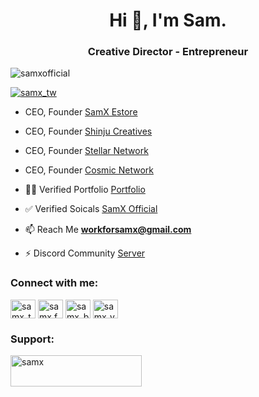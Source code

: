 <h1 align="center">Hi 👋, I'm Sam.</h1>
<h3 align="center">Creative Director - Entrepreneur</h3>

<p align="left"> <img src="https://komarev.com/ghpvc/?username=samxofficial&label=Profile%20views&color=0e75b6&style=flat" alt="samxofficial" /> </p>

<p align="left"> <a href="https://twitter.com/samx_tw" target="blank"><img src="https://img.shields.io/twitter/follow/samx_tw?logo=twitter&style=for-the-badge" alt="samx_tw" /></a> </p>

- CEO, Founder [SamX Estore](https://samxestore.com)

- CEO, Founder [Shinju Creatives](https://shinjucreatives.com)

- CEO, Founder [Stellar Network](https://stellarnetwork.digital)

- CEO, Founder [Cosmic Network](https://cosmichub.net)

- 👨‍💻 Verified Portfolio [Portfolio](https://www.behance.net/samx_be)

- ✅ Verified Soicals [SamX Official](https://samx.bio.link)

- 📫 Reach Me **workforsamx@gmail.com**

- ⚡ Discord Community [Server](https://discord.com/invite/7sxJg8nBJr)

<h3 align="left">Connect with me:</h3>
<p align="left">
<a href="https://twitter.com/samx_tw" target="blank"><img align="center" src="https://raw.githubusercontent.com/rahuldkjain/github-profile-readme-generator/master/src/images/icons/Social/twitter.svg" alt="samx_tw" height="30" width="40" /></a>
<a href="https://fb.com/samx.page" target="blank"><img align="center" src="https://raw.githubusercontent.com/rahuldkjain/github-profile-readme-generator/master/src/images/icons/Social/facebook.svg" alt="samx.fb" height="30" width="40" /></a>
<a href="https://www.behance.net/samx_be" target="blank"><img align="center" src="https://raw.githubusercontent.com/rahuldkjain/github-profile-readme-generator/master/src/images/icons/Social/behance.svg" alt="samx_be" height="30" width="40" /></a>
<a href="https://www.youtube.com/c/samx_yt" target="blank"><img align="center" src="https://raw.githubusercontent.com/rahuldkjain/github-profile-readme-generator/master/src/images/icons/Social/youtube.svg" alt="samx_yt" height="30" width="40" /></a>
</p>

<h3 align="left">Support:</h3>
<p><a href="https://www.buymeacoffee.com/samx"> <img align="left" src="https://cdn.buymeacoffee.com/buttons/v2/default-yellow.png" height="50" width="210" alt="samx" /></a></p><br><br>
